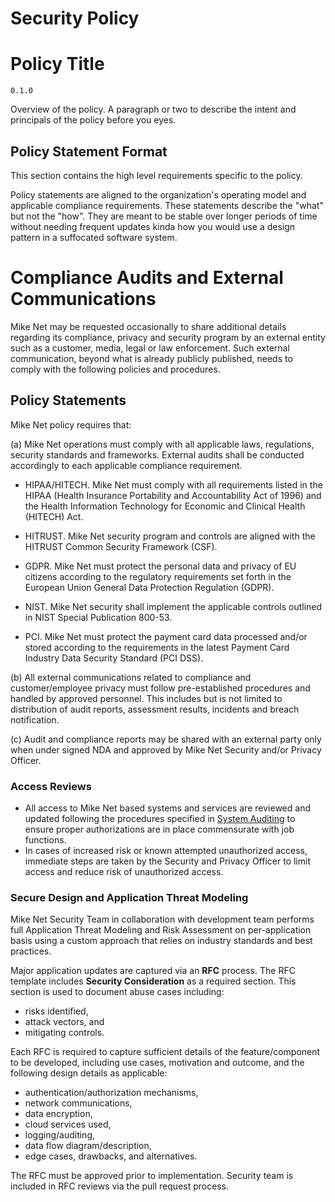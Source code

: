 # Security Policy

# Policy Title

`0.1.0`

Overview of the policy. A paragraph or two to describe the intent and
principals of the policy before you eyes.

## Policy Statement Format

This section contains the high level requirements specific to the policy.

Policy statements are aligned to the organization's operating model and
applicable compliance requirements. These statements describe the "what"
but not the "how". They are meant to be stable over longer periods of time 
without needing frequent updates kinda how you would use a design pattern
in a suffocated software system.

# Compliance Audits and External Communications

Mike Net may be requested occasionally to share additional details
regarding its compliance, privacy and security program by an external
entity such as a customer, media, legal or law enforcement.  Such external
communication, beyond what is already publicly published, needs to comply
with the following policies and procedures.

## Policy Statements

Mike Net policy requires that:

(a) Mike Net operations must comply with all applicable laws,
regulations, security standards and frameworks. External audits shall be
conducted accordingly to each applicable compliance requirement.

-   HIPAA/HITECH. Mike Net must comply with all requirements listed
    in the HIPAA (Health Insurance Portability and Accountability Act of 1996)
    and the Health Information Technology for Economic and Clinical Health
    (HITECH) Act.

-   HITRUST. Mike Net security program and controls are aligned with
    the HITRUST Common Security Framework (CSF).

-   GDPR. Mike Net must protect the personal data and privacy of EU
    citizens according to the regulatory requirements set forth in the European
    Union General Data Protection Regulation (GDPR).

-   NIST. Mike Net security shall implement the applicable controls
    outlined in NIST Special Publication 800-53.

-   PCI. Mike Net must protect the payment card data processed
    and/or stored according to the requirements in the latest Payment Card
    Industry Data Security Standard (PCI DSS).

(b) All external communications related to compliance and customer/employee
privacy must follow pre-established procedures and handled by approved
personnel. This includes but is not limited to distribution of audit reports,
assessment results, incidents and breach notification.

(c) Audit and compliance reports may be shared with an external party only when
under signed NDA and approved by Mike Net Security and/or Privacy Officer.

### Access Reviews

-   All access to Mike Net based systems and services are reviewed and updated following
    the procedures specified in [System Auditing](system-audit.md) to ensure proper
    authorizations are in place commensurate with job functions.
-   In cases of increased risk or known attempted unauthorized access, immediate
    steps are taken by the Security and Privacy Officer to limit access and reduce
    risk of unauthorized access.

### Secure Design and Application Threat Modeling

Mike Net Security Team in collaboration with development team performs full
Application Threat Modeling and Risk Assessment on per-application basis using a
custom approach that relies on industry standards and best practices.

Major application updates are captured via an **RFC** process.  The RFC
template includes **Security Consideration** as a required section.  This 
section is used to document abuse cases including: 

-   risks identified, 
-   attack vectors, and 
-   mitigating controls. 

Each RFC is required to capture sufficient details of the feature/component to
be developed, including use cases, motivation and outcome, and the following
design details as applicable:

-   authentication/authorization mechanisms, 
-   network communications, 
-   data encryption,
-   cloud services used,
-   logging/auditing, 
-   data flow diagram/description,
-   edge cases, drawbacks, and alternatives.

The RFC must be approved prior to implementation.  Security team is included in
RFC reviews via the pull request process.

